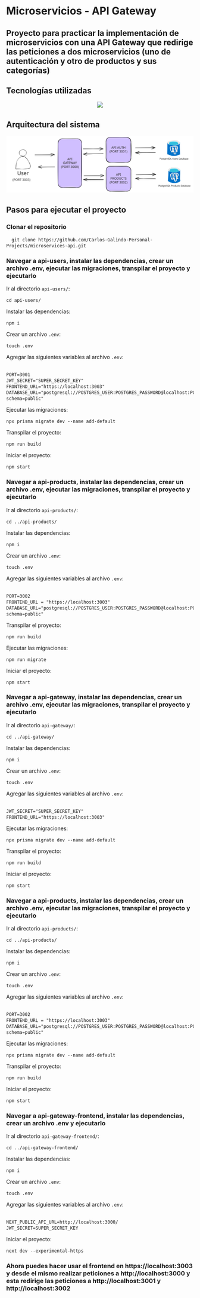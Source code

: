 <h1>Microservicios - API Gateway</h1>

<h2>Proyecto para practicar la implementación de microservicios con una API Gateway que redirige las peticiones a dos microservicios (uno de autenticación y otro de productos y sus categorías)</h2>

<h2>Tecnologías utilizadas</h2>

<p align="center">
  <a href="https://skillicons.dev">
    <img src="https://skillicons.dev/icons?i=ts,nodejs,npm,express,tailwind,next,postgres,prisma&perline=12" />
  </a>
</p>

<h2>Arquitectura del sistema</h2>
<img src="./architecture.svg" alt="Architecture Diagram" />

<h2>Pasos para ejecutar el proyecto</h2>

<h3>Clonar el repositorio</h3>

      git clone https://github.com/Carlos-Galindo-Personal-Projects/microservices-api.git
<h3>Navegar a api-users, instalar las dependencias, crear un archivo .env, ejecutar las migraciones, transpilar el proyecto y ejecutarlo</h3>

<p>Ir al directorio <code>api-users/</code>:</p>
<pre><code>cd api-users/</code></pre>

<p>Instalar las dependencias:</p>
<pre><code>npm i</code></pre>

<p>Crear un archivo <code>.env</code>:</p>
<pre><code>touch .env</code></pre>

<p>Agregar las siguientes variables al archivo <code>.env</code>:</p>
<pre><code>
PORT=3001
JWT_SECRET="SUPER_SECRET_KEY"
FRONTEND_URL="https://localhost:3003"
DATABASE_URL="postgresql://POSTGRES_USER:POSTGRES_PASSWORD@localhost:POSTGRES_PORT/POSTGRES_USERS_DATABASE_NAME?schema=public"
</code></pre>

<p>Ejecutar las migraciones:</p>
<pre><code>npx prisma migrate dev --name add-default</code></pre>

<p>Transpilar el proyecto:</p>
<pre><code>npm run build</code></pre>

<p>Iniciar el proyecto:</p>
<pre><code>npm start</code></pre>
  
<h3>Navegar a api-products, instalar las dependencias, crear un archivo .env, ejecutar las migraciones, transpilar el proyecto y ejecutarlo</h3>

<p>Ir al directorio <code>api-products/</code>:</p>
<pre><code>cd ../api-products/</code></pre>

<p>Instalar las dependencias:</p>
<pre><code>npm i</code></pre>

<p>Crear un archivo <code>.env</code>:</p>
<pre><code>touch .env</code></pre>

<p>Agregar las siguientes variables al archivo <code>.env</code>:</p>
<pre><code>
PORT=3002
FRONTEND_URL = "https://localhost:3003"
DATABASE_URL="postgresql://POSTGRES_USER:POSTGRES_PASSWORD@localhost:POSTGRES_PORT/POSTGRES_PRODUCTS_DATABASE_NAME?schema=public"
</code></pre>

<p>Transpilar el proyecto:</p>
<pre><code>npm run build</code></pre>

<p>Ejecutar las migraciones:</p>
<pre><code>npm run migrate</code></pre>

<p>Iniciar el proyecto:</p>
<pre><code>npm start</code></pre>

<h3>Navegar a api-gateway, instalar las dependencias, crear un archivo .env, ejecutar las migraciones, transpilar el proyecto y ejecutarlo</h3>

<p>Ir al directorio <code>api-gateway/</code>:</p>
<pre><code>cd ../api-gateway/</code></pre>

<p>Instalar las dependencias:</p>
<pre><code>npm i</code></pre>

<p>Crear un archivo <code>.env</code>:</p>
<pre><code>touch .env</code></pre>

<p>Agregar las siguientes variables al archivo <code>.env</code>:</p>
<pre><code>
JWT_SECRET="SUPER_SECRET_KEY"
FRONTEND_URL="https://localhost:3003"
</code></pre>

<p>Ejecutar las migraciones:</p>
<pre><code>npx prisma migrate dev --name add-default</code></pre>

<p>Transpilar el proyecto:</p>
<pre><code>npm run build</code></pre>

<p>Iniciar el proyecto:</p>
<pre><code>npm start</code></pre>

<h3>Navegar a api-products, instalar las dependencias, crear un archivo .env, ejecutar las migraciones, transpilar el proyecto y ejecutarlo</h3>

<p>Ir al directorio <code>api-products/</code>:</p>
<pre><code>cd ../api-products/</code></pre>

<p>Instalar las dependencias:</p>
<pre><code>npm i</code></pre>

<p>Crear un archivo <code>.env</code>:</p>
<pre><code>touch .env</code></pre>

<p>Agregar las siguientes variables al archivo <code>.env</code>:</p>
<pre><code>
PORT=3002
FRONTEND_URL = "https://localhost:3003"
DATABASE_URL="postgresql://POSTGRES_USER:POSTGRES_PASSWORD@localhost:POSTGRES_PORT/POSTGRES_PRODUCTS_DATABASE_NAME?schema=public"
</code></pre>

<p>Ejecutar las migraciones:</p>
<pre><code>npx prisma migrate dev --name add-default</code></pre>

<p>Transpilar el proyecto:</p>
<pre><code>npm run build</code></pre>

<p>Iniciar el proyecto:</p>
<pre><code>npm start</code></pre>

<h3>Navegar a api-gateway-frontend, instalar las dependencias, crear un archivo .env y ejecutarlo</h3>

<p>Ir al directorio <code>api-gateway-frontend/</code>:</p>
<pre><code>cd ../api-gateway-frontend/</code></pre>

<p>Instalar las dependencias:</p>
<pre><code>npm i</code></pre>

<p>Crear un archivo <code>.env</code>:</p>
<pre><code>touch .env</code></pre>

<p>Agregar las siguientes variables al archivo <code>.env</code>:</p>
<pre><code>
NEXT_PUBLIC_API_URL=http://localhost:3000/
JWT_SECRET=SUPER_SECRET_KEY
</code></pre>

<p>Iniciar el proyecto:</p>
<pre><code>next dev --experimental-https</code></pre>

<h3> Ahora puedes hacer usar el frontend en https://localhost:3003 y desde el mismo realizar peticiones a http://localhost:3000 y esta redirige las peticiones a http://localhost:3001 y http://localhost:3002  </h3>
